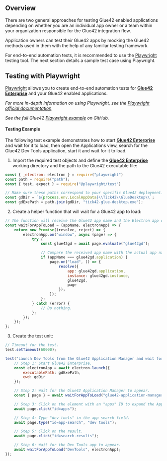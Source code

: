 ## Overview

There are two general approaches for testing Glue42 enabled applications depending on whether you are an individual app owner or a team within your organization responsible for the Glue42 integration flow.

Application owners can test their Glue42 apps by mocking the Glue42 methods used in them with the help of any familiar testing framework.

For end-to-end automation tests, it is recommended to use the [Playwright](https://playwright.dev/) testing tool. The next section details a sample test case using Playwright.

## Testing with Playwright

[Playwright](https://playwright.dev/) allows you to create end-to-end automation tests for [**Glue42 Enterprise**](https://glue42.com/enterprise/) and your Glue42 enabled applications.

*For more in-depth information on using Playwright, see the [Playwright official documentation](https://playwright.dev/docs/intro).*

*See the full Glue42 [Playwright example](https://github.com/Glue42/playwright-example) on GitHub.*

#### Testing Example

The following test example demonstrates how to start [**Glue42 Enterprise**](https://glue42.com/enterprise/) and wait for it to load, then open the Applications view, search for the Glue42 Dev Tools application, start it and wait for it to load.

1. Import the required test objects and define the [**Glue42 Enterprise**](https://glue42.com/enterprise/) working directory and the path to the Glue42 executable file:

```javascript
const { _electron: electron } = require("playwright")
const path = require("path");
const { test, expect } = require("@playwright/test")

// Make sure these paths correspond to your specific Glue42 deployment.
const gdDir = `${process.env.LocalAppData}\\Tick42\\GlueDesktop\\`;
const gdExePath = path.join(gdDir, "tick42-glue-desktop.exe");
```

2. Create a helper function that will wait for a Glue42 app to load:

```javascript
// The function will receive the Glue42 app name and the Electron app object as arguments.
const waitForAppToLoad = (appName, electronApp) => {
    return new Promise((resolve, reject) => {
        electronApp.on("window", async (page) => {
            try {
                const glue42gd = await page.evaluate("glue42gd");

                // Compare the received app name with the actual app name and resolve on load if they match.
                if (appName === glue42gd.application) {
                    page.on("load", () => {
                        resolve({
                            app: glue42gd.application,
                            instance: glue42gd.instance,
                            glue42gd,
                            page
                        });
                    });
                };
            } catch (error) {
                // Do nothing.
            };
        });
    });
};
```

3. Create the test unit:

```javascript
// Timeout for the test.
test.setTimeout(60000);

test("Launch Dev Tools from the Glue42 Application Manager and wait for it to appear.", async () => {
    // Step 1: Start Glue42 Enterprise.
    const electronApp = await electron.launch({
        executablePath: gdExePath,
        cwd: gdDir
    });

    // Step 2: Wait for the Glue42 Application Manager to appear.
    const { page } = await waitForAppToLoad("glue42-application-manager", electronApp);

    // Step 3: Click on the element with an "apps" ID to expand the Applications view.
    await page.click("id=apps");

    // Step 4: Type "dev tools" in the app search field.
    await page.type("id=app-search", "dev tools");

    // Step 5: Click on the result.
    await page.click("id=search-results");

    // Step 6: Wait for the Dev Tools app to appear.
    await waitForAppToLoad("DevTools", electronApp);
});
```